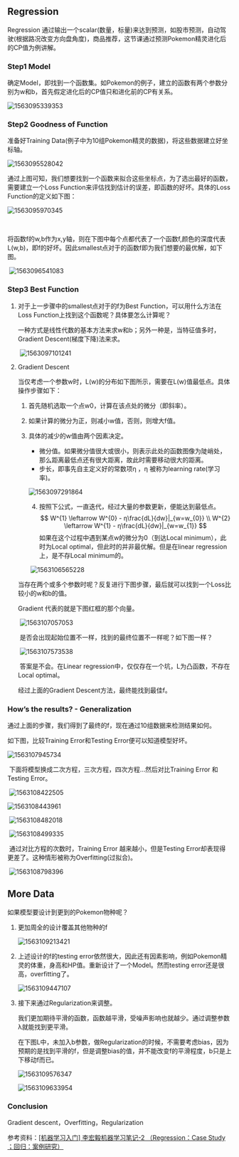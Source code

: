 ## Regression

Regression 通过输出一个scalar(数量，标量)来达到预测，如股市预测，自动驾驶(根据路况改变方向盘角度)，商品推荐，这节课通过预测Pokemon精灵进化后的CP值为例讲解。

### Step1 Model

确定Model，即找到一个函数集。如Pokemon的例子，建立的函数有两个参数分别为w和b，首先假定进化后的CP值只和进化前的CP有关系。

![1563095339353](assets/1563095339353.png)

### Step2 Goodness of Function

准备好Training Data(例子中为10组Pokemon精灵的数据)，将这些数据建立好坐标轴。

![1563095528042](assets/1563095528042.png)

通过上图可知，我们想要找到一个函数来拟合这些坐标点，为了选出最好的函数，需要建立一个Loss Function来评估找到估计的误差，即函数的好坏。具体的Loss Function的定义如下图：

![1563095970345](assets/1563095970345.png)

​	

​	将函数f的w,b作为x,y轴，则在下图中每个点都代表了一个函数f,颜色的深度代表L(w,b)，即f的好坏。因此smallest点对于的函数f即为我们想要的最优解，如下图。

​	![1563096541083](assets/1563096541083.png)

### Step3 Best Function

1. 对于上一步骤中的smallest点对于的f为Best Function，可以用什么方法在Loss Function上找到这个函数呢？具体要怎么计算呢？

    一种方式是线性代数的基本方法来求w和b；另外一种是，当特征值多时，Gradient Descent(梯度下降)法来求。

    ​	![1563097101241](assets/1563097101241.png)

2. Gradient Descent

    当仅考虑一个参数w时，L(w)的分布如下图所示，需要在L(w)值最低点。具体操作步骤如下：

     1. 首先随机选取一个点w0，计算在该点处的微分（即斜率）。

     2. 如果计算的微分为正，则减小w值，否则，则增大f值。

     3. 具体的减少的w值由两个因素决定。

        * 微分值。如果微分值很大或很小，则表示此处的函数图像为陡峭处，那么距离最低点还有很大距离，故此时需要移动很大的距离。
        * 步长，即事先自主定义好的常数项η ，η 被称为learning rate(学习率)。

        ![1563097291864](assets/1563097291864.png)

    	4. 按照下公式，一直迭代，经过大量的参数更新，便能达到最低点。
        $$
        W^{1} \leftarrow W^{0} - η\frac{dL}{dw}|_{w=w_{0}}
        \\
        W^{2} \leftarrow W^{1} - η\frac{dL}{dw}|_{w=w_{1}}
        $$
        如果在这个过程中遇到某点w的微分为0（到达Local minimum），此时为Local optimal，但此时的并非最优解。但是在linear regression上，是不存Local minimum的。

        ​	![1563106565228](assets/1563106565228.png)

    

    当存在两个或多个参数时呢？反复进行下图步骤，最后就可以找到一个Loss比较小的w和b的值。

    Gradient 代表的就是下图红框的那个向量。

    ​	![1563107057053](assets/1563107057053.png)

    ​	是否会出现起始位置不一样，找到的最终位置不一样呢？如下图一样？

    ​	![1563107573538](assets/1563107573538.png)

    ​	答案是不会。在Linear regression中，仅仅存在一个坑，L为凸函数，不存在Local optimal。

    经过上面的Gradient Descent方法，最终能找到最佳f。

### How’s the results? - Generalization

通过上面的步骤，我们得到了最终的f，现在通过10组数据来检测结果如何。

如下图，比较Training Error和Testing Error便可以知道模型好坏。

![1563107945734](assets/1563107945734.png)

​	下面将模型换成二次方程，三次方程，四次方程...然后对比Training Error 和Testing Error。



​		![1563108422505](assets/1563108422505.png)

![1563108443961](assets/1563108443961.png)

​	![1563108482018](assets/1563108482018.png)

​	![1563108499335](assets/1563108499335.png)

​	通过对比方程的次数时，Training Error 越来越小，但是Testing Error却表现得更差了。这种情形被称为Overfitting(过拟合)。

​	![1563108798396](assets/1563108798396.png)

## More Data

如果模型要设计到更到的Pokemon物种呢？

1. 更加周全的设计覆盖其他物种的f

    ![1563109213421](assets/1563109213421.png)

2. 上述设计的f的testing error依然很大，因此还有因素影响，例如Pokemon精灵的体重，身高和HP值。重新设计了一个Model。然而testing error还是很高，overfitting了。

    ![1563109447107](assets/1563109447107.png)

3. 接下来通过Regularization来调整。

    我们更加期待平滑的函数，函数越平滑，受噪声影响也就越少。通过调整参数λ就能找到更平滑。

    在下图L中，未加入b参数，做Regularization的时候，不需要考虑bias，因为预期的是找到平滑的f，但是调整bias的值，并不能改变f的平滑程度，b只是上下移动f而已。

    ![1563109576347](assets/1563109576347.png)

    ![1563109633954](assets/1563109633954.png)

### Conclusion

Gradient descent，Overfitting，Regularization

参考资料：[[机器学习入门] 李宏毅机器学习笔记-2 （Regression：Case Study ；回归：案例研究）](https://blog.csdn.net/soulmeetliang/article/details/72619885)

